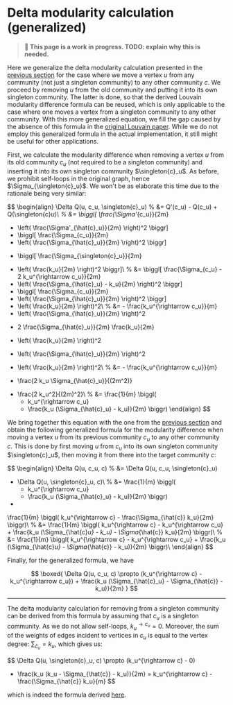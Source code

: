 # Delta modularity calculation (generalized)

> **🚨 This page is a work in progress. TODO: explain why this is needed.**

Here we generalize the delta modularity calculation presented in the [previous section](./delta-modularity.md) for the case where we move a vertex $u$ from any community (not just a singleton community) to any other community $c$. We proceed by removing $u$ from the old community and putting it into its own singleton community. The latter is done, so that the derived Louvain modularity difference formula can be reused, which is only applicable to the case where one moves a vertex from a singleton community to any other community. With this more generalized equation, we fill the gap caused by the absence of this formula in the [original Louvain paper](https://perso.uclouvain.be/vincent.blondel/publications/08BG.pdf). While we do not employ this generalized formula in the actual implementation, it still might be useful for other applications.

First, we calculate the modularity difference when removing a vertex $u$ from its old community $c_u$ (not required to be a singleton community) and inserting it into its own singleton community $\singleton{c}_u$. As before, we prohibit self-loops in the original graph, hence $\Sigma_{\singleton{c}_u}$. We won't be as elaborate this time due to the rationale being very similar:

$$
\begin{align}
\Delta Q(u, c_u, \singleton{c}_u)
% 
&= Q'(c_u) - Q(c_u) + Q(\singleton{c}_u)\\
% 
&= \biggl[ \frac{\Sigma'_{c_u}}{2m}
- \left( \frac{\Sigma'_{\hat{c}_u}}{2m} \right)^2 \biggr]
- \biggl[ \frac{\Sigma_{c_u}}{2m}
- \left( \frac{\Sigma_{\hat{c}_u}}{2m} \right)^2 \biggr]
+ \biggl[ \frac{\Sigma_{\singleton{c}_u}}{2m}
- \left( \frac{k_u}{2m} \right)^2 \biggr]\\
% 
&= \biggl[ \frac{\Sigma_{c_u} - 2 k_u^{\rightarrow c_u}}{2m}
- \left( \frac{\Sigma_{\hat{c}_u} - k_u}{2m} \right)^2 \biggr]
- \biggl[ \frac{\Sigma_{c_u}}{2m}
- \left( \frac{\Sigma_{\hat{c}_u}}{2m} \right)^2 \biggr]
- \left( \frac{k_u}{2m} \right)^2\\
% 
&= - \frac{k_u^{\rightarrow c_u}}{m}
- \left( \frac{\Sigma_{\hat{c}_u}}{2m} \right)^2
+ 2 \frac{\Sigma_{\hat{c}_u}}{2m} \frac{k_u}{2m}
- \left( \frac{k_u}{2m} \right)^2
+ \left( \frac{\Sigma_{\hat{c}_u}}{2m} \right)^2
- \left( \frac{k_u}{2m} \right)^2\\
% 
&= - \frac{k_u^{\rightarrow c_u}}{m}
+ \frac{2 k_u \Sigma_{\hat{c}_u}}{(2m^2)}
- \frac{2 k_u^2}{(2m)^2}\\
% 
&= \frac{1}{m} \biggl(
    - k_u^{\rightarrow c_u}
    + \frac{k_u (\Sigma_{\hat{c}_u} - k_u)}{2m}
\biggr)
\end{align}
$$

We bring together this equation with the one from the [previous section](./delta-modularity.md) and obtain the following generalized formula for the modularity difference when moving a vertex $u$ from its previous community $c_u$ to any other community $c$. This is done by first moving $u$ from $c_u$ into its own singleton community $\singleton{c}_u$, then moving it from there into the target community $c$:

$$
\begin{align}
\Delta Q(u, c_u, c)
% 
&= \Delta Q(u, c_u, \singleton{c}_u)
+ \Delta Q(u, \singleton{c}_u, c)\\
% 
&= \frac{1}{m} \biggl(
    - k_u^{\rightarrow c_u}
    + \frac{k_u (\Sigma_{\hat{c}_u} - k_u)}{2m}
\biggr)
+
\frac{1}{m} \biggl(
    k_u^{\rightarrow c}
    - \frac{\Sigma_{\hat{c}} k_u}{2m}
\biggr)\\
% 
&= \frac{1}{m} \biggl(
    k_u^{\rightarrow c} - k_u^{\rightarrow c_u}
    + \frac{k_u (\Sigma_{\hat{c}_u} - k_u)
    - \Sigma_{\hat{c}} k_u}{2m}
\biggr)\\
% 
&= \frac{1}{m} \biggl(
    k_u^{\rightarrow c} - k_u^{\rightarrow c_u}
    + \frac{k_u (\Sigma_{\hat{c}_u} - \Sigma_{\hat{c}} - k_u)}{2m}
\biggr)\\
\end{align}
$$

Finally, for the generalized formula, we have

$$
\boxed{
    \Delta Q(u, c_u, c) \propto
    (k_u^{\rightarrow c} - k_u^{\rightarrow c_u})
    + \frac{k_u (\Sigma_{\hat{c}_u} - \Sigma_{\hat{c}} - k_u)}{2m}
}
$$


---


The delta modularity calculation for removing from a singleton community can be derived from this formula by assuming that $c_u$ is a singleton community. As we do not allow self-loops, $k_u^{\rightarrow c_u} = 0$. Moreover, the sum of the weights of edges incident to vertices in $c_u$ is equal to the vertex degree: $\sum_{\hat{c}_u} = k_u$, which gives us:

$$
\Delta Q(u, \singleton{c}_u, c)
\propto (k_u^{\rightarrow c} - 0)
+ \frac{k_u (k_u  - \Sigma_{\hat{c}} - k_u)}{2m}
= k_u^{\rightarrow c} - \frac{\Sigma_{\hat{c}} k_u}{m}
$$

which is indeed the formula derived [here](./delta-modularity.md).
